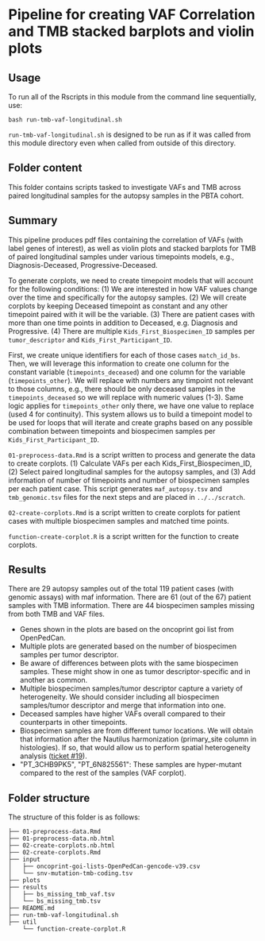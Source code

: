 # Pipeline for creating VAF Correlation and TMB stacked barplots and violin plots

## Usage

To run all of the Rscripts in this module from the command line sequentially, use:

```
bash run-tmb-vaf-longitudinal.sh
```

`run-tmb-vaf-longitudinal.sh` is designed to be run as if it was called from this module directory even when called from outside of this directory.

## Folder content

This folder contains scripts tasked to investigate VAFs and TMB across paired longitudinal samples for the autopsy samples in the PBTA cohort.

## Summary 
This pipeline produces pdf files containing the correlation of VAFs (with label genes of interest), as well as violin plots and stacked barplots for TMB of paired longitudinal samples under various timepoints models, e.g., Diagnosis-Deceased, Progressive-Deceased.

To generate corplots, we need to create timepoint models that will account for the following conditions: 
(1) We are interested in how VAF values change over the time and specifically for the autopsy samples. 
(2) We will create corplots by keeping Deceased timepoint as constant and any other timepoint paired with it will be the variable. 
(3) There are patient cases with more than one time points in addition to Deceased, e.g. Diagnosis and Progressive. 
(4) There are multiple `Kids_First_Biospecimen_ID` samples per `tumor_descriptor` and `Kids_First_Participant_ID`.

First, we create unique identifiers for each of those cases `match_id_bs`.
Then, we will leverage this information to create one column for the constant variable (`timepoints_deceased`) and one column for the variable (`timepoints_other`). We will replace with numbers any timpoint not relevant to those columns, e.g., there should be only deceased samples in the `timepoints_deceased` so we will replace with numeric values (1-3). Same logic applies for `timepoints_other` only there, we have one value to replace (used 4 for continuity). This system allows us to build a timepoint model to be used for loops that will iterate and create graphs based on any possible combination between timepoints and biospecimen samples per `Kids_First_Participant_ID`.

`01-preprocess-data.Rmd` is a script written to process and generate the data to create corplots. (1) Calculate VAFs per each Kids_First_Biospecimen_ID, (2) Select paired longitudinal samples for the autopsy samples, and (3) Add information of number of timepoints and number of biospecimen samples per each patient case. This script generates `maf_autopsy.tsv` and `tmb_genomic.tsv` files for the next steps and are placed in `../../scratch`.

`02-create-corplots.Rmd` is a script written to create corplots for patient cases with multiple biospecimen samples and matched time points. 

`function-create-corplot.R` is a script written for the function to create corplots.


## Results

There are 29 autopsy samples out of the total 119 patient cases (with genomic assays) with maf information. There are 61 (out of the 67) patient samples with TMB information. There are 44 biospecimen samples missing from both TMB and VAF files. 


- Genes shown in the plots are based on the oncoprint goi list from OpenPedCan.
- Multiple plots are generated based on the number of biospecimen samples per tumor descriptor.
- Be aware of differences between plots with the same biospecimen samples. These might show in one as tumor descriptor-specific and in another as common.
- Multiple biospecimen samples/tumor descriptor capture a variety of heterogeneity. We should consider including all biospecimen samples/tumor descriptor and merge that information into one.
- Deceased samples have higher VAFs overall compared to their counterparts in other timepoints.
- Biospecimen samples are from different tumor locations. We will obtain that information after the Nautilus harmonization (primary_site column in histologies). If so, that would allow us to perform spatial heterogeneity analysis ([ticket #19](https://github.com/d3b-center/pbta-tumor-evolution/issues/19)).
- "PT_3CHB9PK5", "PT_6N825561": These samples are hyper-mutant compared to the rest of the samples (VAF corplot).


## Folder structure 

The structure of this folder is as follows:

```
├── 01-preprocess-data.Rmd
├── 01-preprocess-data.nb.html
├── 02-create-corplots.nb.html
├── 02-create-corplots.Rmd
├── input
│   ├── oncoprint-goi-lists-OpenPedCan-gencode-v39.csv
│   └── snv-mutation-tmb-coding.tsv
├── plots
├── results
│   ├── bs_missing_tmb_vaf.tsv
│   └── bs_missing_tmb.tsv
├── README.md
├── run-tmb-vaf-longitudinal.sh
├── util
    └── function-create-corplot.R
```
